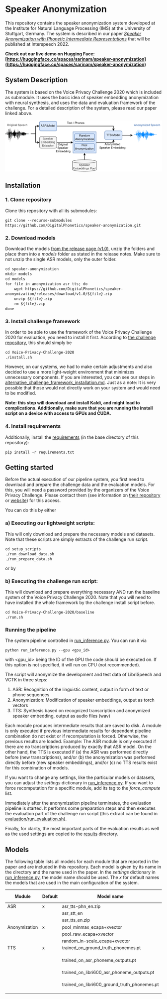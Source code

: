 # Speaker Anonymization

This repository contains the speaker anonymization system developed at the Institute for Natural Language Processing 
(IMS) at the University of Stuttgart, Germany. The system is described in our paper [*Speaker Anonymization with 
Phonetic Intermediate Representations*](https://arxiv.org/abs/2207.04834) that will be 
published at 
Interspeech 2022. 

**Check out our live demo on Hugging Face: [https://huggingface.co/spaces/sarinam/speaker-anonymization](https://huggingface.co/spaces/sarinam/speaker-anonymization)**

## System Description
The system is based on the Voice Privacy Challenge 2020 which is included as submodule. It uses the basic idea of 
speaker embedding anonymization with neural synthesis, and uses the data and evaluation framework of the challenge. 
For a detailed description of the system, please read our paper linked above.

![architecture](figures/architecture.png)


## Installation
### 1. Clone repository
Clone this repository with all its submodules:
```
git clone --recurse-submodules https://github.com/DigitalPhonetics/speaker-anonymization.git
``` 

### 2. Download models
Download the models [from the release page (v1.0)](https://github.com/DigitalPhonetics/speaker-anonymization/releases/tag/v1.0), unzip the folders and place them into a *models* folder as stated in the release notes. Make sure to not unzip the single ASR models, only the outer folder.
```
cd speaker-anonymization
mkdir models
cd models
for file in anonymization asr tts; do
    wget https://github.com/DigitalPhonetics/speaker-anonymization/releases/download/v1.0/${file}.zip
    unzip ${file}.zip
    rm ${file}.zip
done
```

### 3. Install challenge framework
In order to be able to use the framework of the Voice Privacy Challenge 2020 for evaluation, you need to install it 
first. According to [the challenge repository](https://github.com/Voice-Privacy-Challenge/Voice-Privacy-Challenge-2020), this should simply be
```
cd Voice-Privacy-Challenge-2020
./install.sh
```
However, on our systems, we had to make certain adjustments and also decided to use a more light-weight environment 
that minimizes unnecessary components. If you are interested, you can see our steps in 
[alternative_challenge_framework_installation.md](alternative_challenge_framework_installation.md). Just as a note: It is 
very possible that those would not directly work on your system and would need to be modified.

**Note: this step will download and install Kaldi, and might lead to complications. Additionally, make sure that you 
are running the install script on a device with access to GPUs and CUDA.**

### 4. Install requirements
Additionally, install the [requirements](requirements.txt) (in the base directory of this repository):
```
pip install -r requirements.txt
```

## Getting started
Before the actual execution of our pipeline system, you first need to download and prepare the challenge data and 
the evaluation models. For 
this, you will need a password provided by the organizers of the Voice Privacy Challenge. Please contact them (see 
information on [their repository](https://github.com/Voice-Privacy-Challenge/Voice-Privacy-Challenge-2020) or 
[website](https://www.voiceprivacychallenge.org/)) for 
this access.

You can do this by either

### a) Executing our lightweight scripts: 
This will only download and prepare the necessary models and datasets. Note that these scripts are simply extracts 
of the challenge run script.
```
cd setup_scripts
./run_download_data.sh
./run_prepare_data.sh
```

or by
### b) Executing the challenge run script:
This will download and prepare everything necessary AND run the baseline system of the Voice Privacy Challenge 2020. 
Note that you will need to have installed the whole framework by the challenge install script before.
```
cd Voice-Privacy-Challenge-2020/baseline
./run.sh
```

### Running the pipeline
The system pipeline controlled in [run_inference.py](run_inference.py). You can run it via
```
python run_inference.py --gpu <gpu_id>
```
with <gpu_id> being the ID of the GPU the code should be executed on. If this option is not specified, it will run 
on CPU (not recommended).

The script will anonymize the development and test data of LibriSpeech and VCTK in three steps:
1. ASR: Recognition of the linguistic content, output in form of text or phone sequences
2. Anonymization: Modification of speaker embeddings, output as torch vectors
3. TTS: Synthesis based on recognized transcription and anonymized speaker embedding, output as audio files (wav)

Each module produces intermediate results that are saved to disk. A module is only executed if previous intermediate 
results for dependent pipeline combination do not exist or if recomputation is forced. Otherwise, the previous 
results are loaded. Example: The ASR module is 
only executed if there are no transcriptions produced by exactly that ASR model. On the other hand, the TTS is 
executed if (a) the ASR was performed directly before (new transcriptions), and/or (b) the anonymization was 
performed directly before (new speaker embeddings), and/or (c) no TTS results exist for this combination of models.

If you want to change any settings, like the particular models or datasets, you can adjust the *settings* dictionary 
in [run_inference.py](run_inference.py). If you want to force recomputation for a specific module, add its tag to 
the *force_compute* list. 

Immediately after the anonymization pipeline terminates, the evaluation pipeline is started. It performs some 
preparation steps and then executes the evaluation part of the challenge run script (this extract can be found in 
[evaluation/run_evaluation.sh](../speaker-anonymization/evaluation/run_evaluation.sh)).

Finally, for clarity, the most important parts of the evaluation results as well as the used settings are copied to 
the [results](results) directory.


## Models
The following table lists all models for each module that are reported in the paper and are included in this 
repository. Each model is given by its name in the directory and the name used in the paper. In the *settings* 
dictionary in [run_inference.py](run_inference.py), the model name should be used. The *x* for default names the 
models that are used in the main configuration of the system.

| Module | Default| Model name | Name in paper|
|--------|--------|------------|--------------|
| ASR    | x      | asr_tts-phn_en.zip | phones |
|        |        | asr_stt_en | STT          |
|        |        | asr_tts_en.zip | TTS       |
| Anonymization | x | pool_minmax_ecapa+xvector | pool |
|        |        | pool_raw_ecapa+xvector | pool raw |
|        |        | random_in-scale_ecapa+xvector | random |
| TTS    | x      | trained_on_ground_truth_phonemes.pt| Libri100|
|        |        | trained_on_asr_phoneme_outputs.pt | Libri100 + finetuned |
|        |        | trained_on_libri600_asr_phoneme_outputs.pt | Libri600 |
|        |        | trained_on_libri600_ground_truth_phonemes.pt | Libri600 + finetuned |
